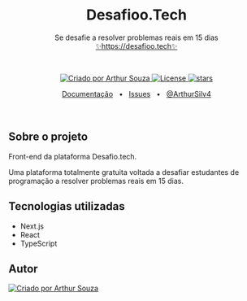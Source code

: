 <p align="center">
<h1 align="center">Desafioo.Tech</h1>
<p align="center">Se desafie a resolver problemas reais em 15 dias
  <br />
  <a href="https://github.com/ArthurSilv4/site-desafio.tech">✨https://desafioo.tech✨</a>
</p>
<br />
<p align="center">
  <a href="https://github.com/ArthurSilv4" rel="nofollow"><img
      src="https://img.shields.io/badge/criado%20por-@ArthurSilv4-4BBAAB.svg" alt="Criado por Arthur Souza">
  </a>
  <a href="https://github.com/ArthurSilv4/site-desafio.tech/blob/main/LICENSE" rel="nofollow"><img
      src="https://img.shields.io/github/license/ArthurSilv4/site-desafio.tech" alt="License">
  </a>
  <a href="https://github.com/ArthurSilv4/site-desafio.tech" rel="nofollow"><img
      src="https://img.shields.io/github/stars/ArthurSilv4/site-desafio.tech" alt="stars"></a>
  <!-- <a href="" rel="nofollow"><img
      src="https://img.shields.io/discord/893487829802418277?label=Discord&logo=discord&logoColor=white"
      alt="discord server"></a> -->

</p>

<div align="center">
  <a href="https://github.com/ArthurSilv4/site-desafio.tech">Documentação</a>
  <span>&nbsp;&nbsp;•&nbsp;&nbsp;</span>
  <!-- <a href="">Discord</a>
  <span>&nbsp;&nbsp;•&nbsp;&nbsp;</span> -->
  <a href="https://github.com/ArthurSilv4/site-desafio.tech/issues">Issues</a>
  <span>&nbsp;&nbsp;•&nbsp;&nbsp;</span>
  <a href="https://github.com/ArthurSilv4">@ArthurSilv4</a>
  <br />
</div>

<br />
<br />


## Sobre o projeto

Front-end da plataforma Desafio.tech.

Uma plataforma totalmente gratuita voltada a desafiar estudantes de programação a resolver problemas reais em 15 dias.

## Tecnologias utilizadas

- Next.js
- React
- TypeScript

## Autor

<a href="https://github.com/ArthurSilv4" rel="nofollow"><img
      src="https://img.shields.io/badge/criado%20por-@ArthurSilv4-4BBAAB.svg" alt="Criado por Arthur Souza">
  </a>
